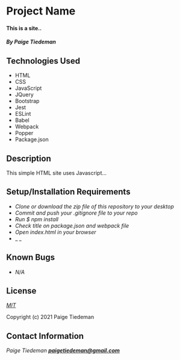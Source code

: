 # Project Name

#### This is a site..

#### _By Paige Tiedeman_

## Technologies Used

* HTML
* CSS
* JavaScript
* JQuery
* Bootstrap
* Jest
* ESLint
* Babel
* Webpack
* Popper
* Package.json


## Description

This simple HTML site uses Javascript...

## Setup/Installation Requirements

* _Clone or download the zip file of this repository to your desktop_
* _Commit and push your .gitignore file to your repo_
* _Run $ npm install_
* _Check title on package.json and webpack file_
* _Open index.html in your browser_
* _ _

## Known Bugs

* _N/A_

## License

_[MIT](https://opensource.org/licenses/MIT)_  

Copyright (c) 2021 Paige Tiedeman

## Contact Information

_Paige Tiedeman **paigetiedeman@gmail.com**_

